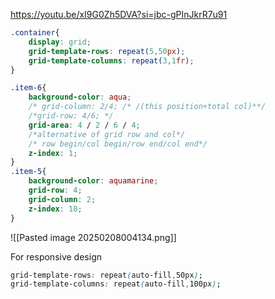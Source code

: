 https://youtu.be/xI9G0Zh5DVA?si=jbc-gPInJkrR7u91

```css
.container{
    display: grid;
    grid-template-rows: repeat(5,50px);
    grid-template-columns: repeat(3,1fr);
}

.item-6{
    background-color: aqua;
    /* grid-column: 2/4; /* /(this position+total col)**/
    /*grid-row: 4/6; */
    grid-area: 4 / 2 / 6 / 4;
    /*alternative of grid row and col*/
    /* row begin/col begin/row end/col end*/
    z-index: 1;
}
.item-5{
    background-color: aquamarine;
    grid-row: 4;
    grid-column: 2;
    z-index: 10;
}
```

![[Pasted image 20250208004134.png]]


For responsive design 

```css
grid-template-rows: repeat(auto-fill,50px);
grid-template-columns: repeat(auto-fill,100px);
```
